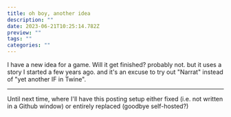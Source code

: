 ```yaml
---
title: oh boy, another idea
description: ""
date: 2023-06-21T10:25:14.782Z
preview: ""
tags: ""
categories: ""
---
```


I have a new idea for a game. Will it get finished? probably not. but it uses a story I started a few years ago. and it's an excuse to try out "Narrat" instead of "yet another IF in Twine". 

---
Until next time, where I'll have this posting setup either fixed (i.e. not written in a Github window) or entirely replaced (goodbye self-hosted?)
